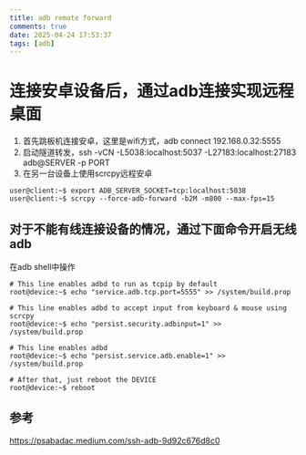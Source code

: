 ```yaml
---
title: adb remote forward
comments: true
date: 2025-04-24 17:53:37
tags: [adb]
---
```


# 连接安卓设备后，通过adb连接实现远程桌面

1. 首先跳板机连接安卓，这里是wifi方式，adb connect 192.168.0.32:5555
2. 启动隧道转发，ssh -vCN -L5038:localhost:5037 -L27183:localhost:27183 adb@SERVER -p PORT
3. 在另一台设备上使用scrcpy远程安卓 
```
user@client:~$ export ADB_SERVER_SOCKET=tcp:localhost:5038
user@client:~$ scrcpy --force-adb-forward -b2M -m800 --max-fps=15
```

## 对于不能有线连接设备的情况，通过下面命令开启无线adb

在adb shell中操作

```
# This line enables adbd to run as tcpip by default
root@device:~$ echo "service.adb.tcp.port=5555" >> /system/build.prop

# This line enables adbd to accept input from keyboard & mouse using scrcpy
root@device:~$ echo "persist.security.adbinput=1" >> /system/build.prop

# This line enables adbd
root@device:~$ echo "persist.service.adb.enable=1" >> /system/build.prop

# After that, just reboot the DEVICE
root@device:~$ reboot
```

## 参考
https://psabadac.medium.com/ssh-adb-9d92c676d8c0